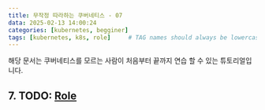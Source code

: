 ```yaml
---
title: 무작정 따라하는 쿠버네티스 - 07
data: 2025-02-13 14:00:24
categories: [kubernetes, begginer]
tags: [kubernetes, k8s, role]     # TAG names should always be lowercase
---
```


해당 문서는 쿠버네티스를 모르는 사람이 처음부터 끝까지 연습 할 수 있는 튜토리얼입니다.


## 7. TODO: [Role](https://kubernetes.io/docs/reference/access-authn-authz/rbac/)

